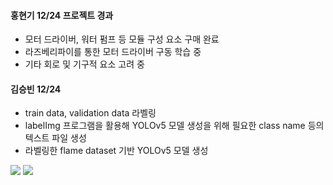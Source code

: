 #### 홍현기 12/24 프로젝트 경과
- 모터 드라이버, 워터 펌프 등 모듈 구성 요소 구매 완료
- 라즈베리파이를 통한 모터 드라이버 구동 학습 중
- 기타 회로 및 기구적 요소 고려 중


#### 김승빈 12/24 
- train data, validation data 라벨링 
- labelImg 프로그램을 활용해 YOLOv5 모델 생성을 위해 필요한 class name 등의 텍스트 파일 생성
- 라벨링한 flame dataset 기반 YOLOv5 모델 생성

<img src='https://user-images.githubusercontent.com/90584177/147337496-3e127443-653b-47ed-942d-63ae6702cff1.png' />
<img src='https://user-images.githubusercontent.com/90584177/147337519-b520cad1-4c68-4184-b7fd-bdb5607e841a.png' />
